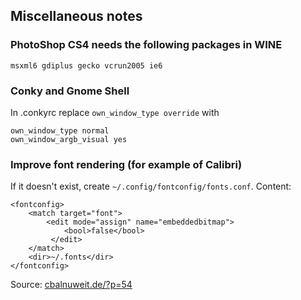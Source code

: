 ## Miscellaneous notes

### PhotoShop CS4 needs the following packages in WINE

    msxml6 gdiplus gecko vcrun2005 ie6

### Conky and Gnome Shell

In .conkyrc replace `own_window_type override` with

    own_window_type normal
    own_window_argb_visual yes

### Improve font rendering (for example of Calibri)

If it doesn't exist, create `~/.config/fontconfig/fonts.conf`. Content:

    <fontconfig>
        <match target="font">
            <edit mode="assign" name="embeddedbitmap">
                <bool>false</bool>
             </edit>
        </match>
        <dir>~/.fonts</dir>
    </fontconfig>

Source: [cbalnuweit.de/?p=54](http://cbalnuweit.de/?p=54)


